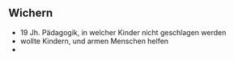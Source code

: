 ## Wichern

- 19 Jh. Pädagogik, in welcher Kinder nicht geschlagen werden
- wollte Kindern, und armen Menschen helfen
- 